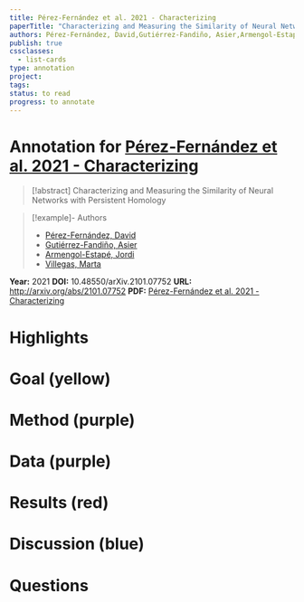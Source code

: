 ```yaml
---
title: Pérez-Fernández et al. 2021 - Characterizing
paperTitle: "Characterizing and Measuring the Similarity of Neural Networks with Persistent Homology"
authors: Pérez-Fernández, David,Gutiérrez-Fandiño, Asier,Armengol-Estapé, Jordi,Villegas, Marta
publish: true
cssclasses:
  - list-cards
type: annotation
project:
tags:
status: to read
progress: to annotate
---
```

# Annotation for [Pérez-Fernández et al. 2021 - Characterizing](Papers/References/P%C3%A9rez-Fern%C3%A1ndez%20et%20al.%202021%20-%20Characterizing)

> [!abstract] Characterizing and Measuring the Similarity of Neural Networks with Persistent Homology

> [!example]- Authors
> - [Pérez-Fernández, David](P%C3%A9rez-Fern%C3%A1ndez%2C%20David)
> - [Gutiérrez-Fandiño, Asier](Guti%C3%A9rrez-Fandi%C3%B1o%2C%20Asier)
> - [Armengol-Estapé, Jordi](Armengol-Estap%C3%A9%2C%20Jordi)
> - [Villegas, Marta](Villegas%2C%20Marta)

**Year:** 2021
**DOI:** 10.48550/arXiv.2101.07752
**URL:** http://arxiv.org/abs/2101.07752
**PDF:** [Pérez-Fernández et al. 2021 - Characterizing](Papers/PDFs/P%C3%A9rez-Fern%C3%A1ndez%20et%20al.%202021%20-%20Characterizing%20and%20Measuring%20the%20Similarity%20of%20Neural%20Networks%20with%20Persistent%20Homology.pdf)

# Highlights


# Goal (yellow)


# Method (purple)


# Data (purple)


# Results (red)


# Discussion (blue)


# Questions

